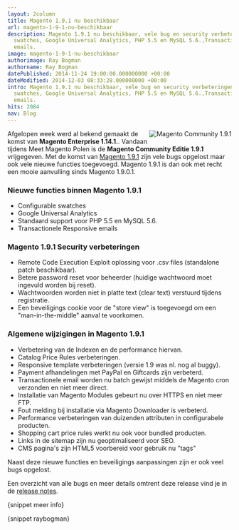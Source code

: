 ```yaml
---
layout: 2column
title: Magento 1.9.1 nu beschikbaar
url: magento-1-9-1-nu-beschikbaar
description: Magento 1.9.1 nu beschikbaar, vele bug en security verbeteringen. Configurable
  swatches, Google Universal Analytics, PHP 5.5 en MySQL 5.6.,Transactionele Responsive
  emails.
image: magento-1-9-1-nu-beschikbaar
authorimage: Ray Bogman
authorname: Ray Bogman
datePublished: 2014-11-24 19:00:00.000000000 +00:00
dateModified: 2014-12-03 08:33:28.000000000 +00:00
intro: Magento 1.9.1 nu beschikbaar, vele bug en security verbeteringen. Configurable
  swatches, Google Universal Analytics, PHP 5.5 en MySQL 5.6.,Transactionele Responsive
  emails.
hits: 2084
nav: Blog
---
```

<p><a href="index.php?option=com_content&amp;view=article&amp;id=141:magento-1-9-nu-beschikbaar&amp;catid=29:blog&amp;Itemid=121" title="Magento 1.9 nu beschikbaar!"><img src="images/nieuws/magento-community-19.jpg" alt="Magento Community 1.9.1" style="margin-left: 5px; margin-bottom: 5px; float: right;" /></a>Afgelopen week werd al bekend gemaakt de komst van <strong>Magento Enterprise 1.14.1.</strong>. Vandaan tijdens Meet Magento Polen is de <strong>Magento Community Editie 1.9.1</strong> vrijgegeven. Met de komst van <span style="text-decoration: underline;">Magento 1.9.1</span> zijn vele bugs opgelost maar ook vele nieuwe functies toegevoegd. Magento 1.9.1 is dan ook met recht een mooie aanvulling sinds Magento 1.9.0.1.</p>
<h3>Nieuwe functies binnen Magento 1.9.1</h3>
<ul class="check">
<li>Configurable swatches</li>
<li>Google Universal Analytics</li>
<li>Standaard support voor&nbsp;PHP 5.5 en MySQL 5.6.</li>
<li>Transactionele Responsive emails</li>
</ul>
<h3>Magento 1.9.1 Security verbeteringen</h3>
<ul class="check">
<li>Remote Code Execution Exploit&nbsp;oplossing voor .csv files (standalone patch beschikbaar).</li>
<li>Betere password reset voor beheerder (huidige wachtwoord moet ingevuld worden bij reset).</li>
<li>Wachtwoorden worden niet in platte text (clear text) verstuurd tijdens registratie.</li>
<li>Een beveiligings cookie voor de "store view" is toegevoegd om een "man-in-the-middle" aanval te voorkomen.</li>
</ul>
<h3>Algemene wijzigingen in Magento 1.9.1</h3>
<ul class="check">
<li>Verbetering van de Indexen en de performance hiervan.</li>
<li>Catalog Price Rules verbeteringen.</li>
<li>Responsive template verbeteringen (versie 1.9 was nl. nog al buggy).</li>
<li>Payment afhandelingen met PayPal en Giftcards zijn verbeterd.</li>
<li>Transactionele email worden nu batch gewijst middels de Magento cron verzonden en niet meer direct.</li>
<li>Installatie van Magento Modules gebeurt nu over HTTPS en niet meer FTP.</li>
<li>Fout melding bij installatie via Magento Downloader is verbeterd.</li>
<li>Performance verbeteringen van duizenden attributen in configurabele producten.</li>
<li>Shopping cart price rules werkt nu ook voor bundled producten.</li>
<li>Links in de sitemap zijn nu geoptimaliseerd voor SEO.</li>
<li>CMS pagina's zijn HTML5 voorbereid voor gebruik nu "tags"&nbsp;</li>
</ul>
<p>Naast deze nieuwe functies en beveiligings aanpassingen zijn er ook veel bugs opgelost.</p>
<p>Een overzicht van alle bugs en meer details omtrent deze release vind je in de <a href="http://www.magentocommerce.com/knowledge-base/entry/ce19-later-release-notes" target="_blank">release notes</a>.</p>
<p>{snippet meer info}</p>
<p>{snippet raybogman}</p>
